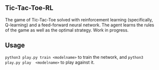 Tic-Tac-Toe-RL
--------------

The game of Tic-Tac-Toe solved with reinforcement learning (specifically, Q-learning) and a feed-forward neural network. The agent learns the rules of the game as well as the optimal strategy. Work in progress.

## Usage

`python3 play.py train <modelname>` to train the network, and `python3 play.py play  <modelname>` to play against it.

